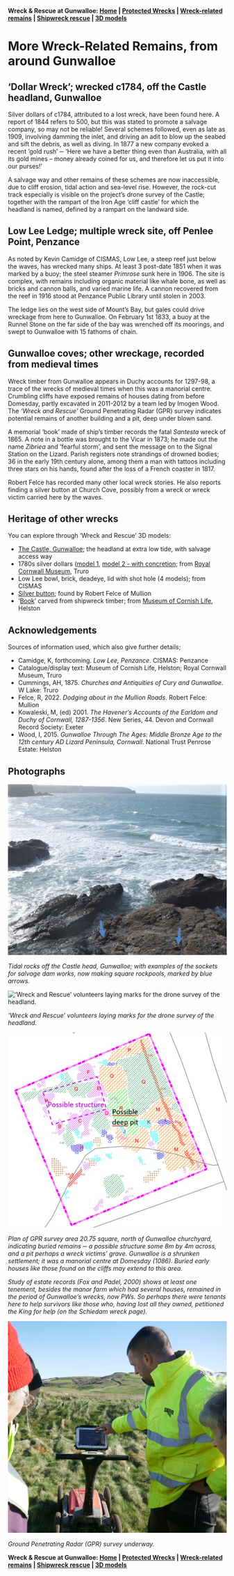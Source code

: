 **Wreck & Rescue at Gunwalloe: [Home](index.md) | [Protected Wrecks](protected-wrecks-at-gunwalloe.md) | [Wreck-related remains](more-wreck-related-remains-gunwalloe.md) | [Shipwreck rescue](shipwreck-rescue-at-gunwalloe.md) | [3D models](3D-model-descriptions.md)**

# More Wreck-Related Remains, from around Gunwalloe

## ‘Dollar Wreck’; wrecked c1784, off the Castle headland, Gunwalloe

Silver dollars of c1784, attributed to a lost wreck, have been found here. A report of 1844 refers to 500, but this was stated to promote a salvage company, so may not be reliable! 
Several schemes followed, even as late as 1909, involving damming the inlet, and driving an adit to blow up the seabed and sift the debris, as well as diving. In 1877 a new company evoked a recent ‘gold rush’ ─ ‘Here we have a better thing even than Australia, with all its gold mines – money already coined for us, and therefore let us put it into our purses!’

A salvage way and other remains of these schemes are now inaccessible, due to cliff erosion, tidal action and sea-level rise. However, the rock-cut track especially is visible on the project’s drone survey of the Castle; together with the rampart of the Iron Age ‘cliff castle’ for which the headland is named, defined by a rampart on the landward side. 

## Low Lee Ledge; multiple wreck site, off Penlee Point, Penzance

As noted by Kevin Camidge of CISMAS, Low Lee, a steep reef just below the waves, has wrecked many ships. At least 3 post-date 1851 when it was marked by a buoy; the steel steamer *Primrose* sunk here in 1906. The site is complex, with remains including organic material like whale bone, as well as bricks and cannon balls, and varied marine life. A cannon recovered from the reef in 1916 stood at Penzance Public Library until stolen in 2003.

The ledge lies on the west side of Mount’s Bay, but gales could drive wreckage from here to Gunwalloe. On February 1st 1833, a buoy at the Runnel Stone on the far side of the bay was wrenched off its moorings, and swept to Gunwalloe with 15 fathoms of chain.

## Gunwalloe coves; other wreckage, recorded from medieval times

Wreck timber from Gunwalloe appears in Duchy accounts for 1297-98, a trace of the wrecks of medieval times when this was a manorial centre.  Crumbling cliffs have exposed remains of houses dating from before Domesday, partly excavated in 2011-2012 by a team led by Imogen Wood. The *‘Wreck and Rescue’* Ground Penetrating Radar (GPR) survey indicates potential remains of another building and a pit, deep under blown sand.

A memorial ‘book’ made of ship’s timber records the fatal *Santesta* wreck of 1865. A note in a bottle was brought to the Vicar in 1873; he made out the name *Zibriea* and ‘fearful storm’, and sent the message on to the Signal Station on the Lizard. Parish registers note strandings of drowned bodies; 36 in the early 19th century alone, among them a man with tattoos including three stars on his hands, found after the loss of a French coaster in 1817.

Robert Felce has recorded many other local wreck stories. He also reports finding a silver button at Church Cove, possibly from a wreck or wreck victim carried here by the waves.

## Heritage of other wrecks 

You can explore through ‘Wreck and Rescue’ 3D models:

* [The Castle, Gunwalloe](https://sketchfab.com/3d-models/gunwalloe-cove-txt-1c17c036feba4abdafee4931a1bcc87b); the headland at extra low tide, with salvage access way
* 1780s silver dollars ([model 1](https://sketchfab.com/3d-models/rcm-1780s-silver-dollar-from-a-gunwalloe-wreck-61fb2e109084482d8f50c3f8c8deea50), [model 2 - with concretion](https://sketchfab.com/3d-models/rcm-1780s-silver-dollar-with-concretion-68279aaa74a8458ebfc7d6dd0b9ce2ab); from [Royal Cornwall Museum](https://www.royalcornwallmuseum.org.uk), Truro
* Low Lee bowl, brick, deadeye, lid with shot hole (4 models); from CISMAS
* [Silver button](https://sketchfab.com/3d-models/silver-button-ffda97d5b1af4a9ab627955561548a4c); found by Robert Felce of Mullion
* ‘[Book](https://sketchfab.com/3d-models/carved-memorial-book-made-from-shipwrecked-wood-826764ec7bca42e187b823c9dd955d51)’ carved from shipwreck timber; from [Museum of Cornish Life](https://museumofcornishlife.co.uk), Helston

## Acknowledgements 

Sources of information used, which also give further details;

* Camidge, K, forthcoming. *Low Lee, Penzance*. CISMAS: Penzance
* Catalogue/display text: Museum of Cornish Life, Helston; Royal Cornwall Museum, Truro
* Cummings, AH, 1875. *Churches and Antiquities of Cury and Gunwalloe*. W Lake: Truro
* Felce, R, 2022. *Dodging about in the Mullion Roads*. Robert Felce: Mullion
* Kowaleski, M, (ed) 2001. *The Havener’s Accounts of the Earldom and Duchy of Cornwall, 1287-1356*. New Series, 44. Devon and Cornwall Record Society: Exeter
* Wood, I, 2015. *Gunwalloe Through The Ages: Middle Bronze Age to the 12th century AD Lizard Peninsula, Cornwall*. National Trust Penrose Estate: Helston

## Photographs

![Tidal rocks off the Castle head, Gunwalloe; with examples of the sockets for salvage dam works, now making square rockpools, marked by blue arrows.](website-images/1-Inter-tidal-ledge-with-rock-cut-features.jpg)

*Tidal rocks off the Castle head, Gunwalloe; with examples of the sockets for salvage dam works, now making square rockpools, marked by blue arrows.*

![‘Wreck and Rescue’ volunteers laying marks for the drone survey of the headland.](website-images/2-Volunteers-laying-marks-for-drone.JPG)

*‘Wreck and Rescue’ volunteers laying marks for the drone survey of the headland.*

![Plan of GPR survey using different colours to indicate different ground types](website-images/3-GPR-survey-plan.jpg)

*Plan of GPR survey area 20.75 square, north of Gunwalloe churchyard, indicating buried remains ─ a possible structure some 8m by 4m across, and a pit perhaps a wreck victims’ grave. Gunwalloe is a shrunken settlement; it was a manorial centre at Domesday (1086). Buried early houses like those found on the cliffs may extend to this area.*

*Study of estate records (Fox and Padel, 2000) shows at least one tenement, besides the manor farm which had several houses, remained in the period of Gunwalloe’s wrecks, now PWs. So perhaps there were tenants here to help survivors like those who, having lost all they owned, petitioned the King for help (on the Schiedam wreck page).*

![GPR survey underway. Volunteers look at the screen attached to the GPR equipment which is mounted on wheels and pushed across the site](website-images/4-GPR-survey-under-way.JPG)

*Ground Penetrating Radar (GPR) survey underway.*

**Wreck & Rescue at Gunwalloe: [Home](index.md) | [Protected Wrecks](protected-wrecks-at-gunwalloe.md) | [Wreck-related remains](more-wreck-related-remains-gunwalloe.md) | [Shipwreck rescue](shipwreck-rescue-at-gunwalloe.md) | [3D models](3D-model-descriptions.md)**
